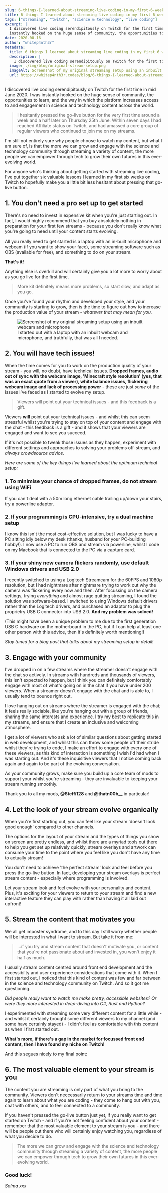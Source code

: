 ```yaml
---
slug: 6-things-I-learned-about-streaming-live-coding-in-my-first-6-weeks-on-Twitch
title: 6 things I learned about streaming live coding in my first 6 weeks on Twitch
tags: ["streaming", "twitch", "science & technology", "live coding"]
excerpt: |
  I discovered live coding serendipitously on Twitch for the first time in mid June 2020. I was
  instantly hooked on the huge sense of community, the opportunities to learn, and the way in which the platform increases access to and engagement in science and technology content across the world.
date: 2020-08-16
author: "whitep4nth3r"
metadata:
  title: 6 things I learned about streaming live coding in my first 6 weeks on Twitch
  description: |
    I discovered live coding serendipitously on Twitch for the first time in mid June 2020. I was instantly hooked on the huge sense of community, the opportunities to learn, and the way in which the platform increases access to and engagement in science and technology content across the world.
  image: ./img/blog/original-stream-setup.png
  imageAlt: Screenshot of my original streaming setup using an inbuilt webcam and microphone
  url: https://whitep4nth3r.codes/blog/6-things-I-learned-about-streaming-live-coding-in-my-first-6-weeks-on-Twitch
---
```


I discovered live coding serendipitously on Twitch for the first time in mid June 2020. I was
instantly hooked on the huge sense of community, the opportunities to learn, and the way in which
the platform increases access to and engagement in science and technology content across the world.

> I hesitantly pressed the go-live button for the very first time around a week and a half later on
> Thursday 25th June. Within seven days I had reached Affiliate status on Twitch, and had amassed a
> core group of regular viewers who continued to join me on my streams.

I'm still not entirely sure why people choose to watch my content, but what I am sure of, is that
the more we can grow and engage with the science and technology community through streaming a
variety of content, the more people we can empower through tech to grow their own futures in this
ever-evolving world.

For anyone who's thinking about getting started with streaming live coding, I've put together six
valuable lessons I learned in my first six weeks on Twitch to hopefully make you a little bit less
hesitant about pressing that go-live button.

## 1. You don't need a pro set up to get started

There's no need to invest in expensive kit when you're just starting out. In fact, I would highly
recommend that you buy absolutely nothing in preparation for your first few streams - because you
don't really know what you're going to need until your content starts evolving.

All you really need to get started is a laptop with an in-built microphone and webcam (if you want
to show your face), some streaming software such as OBS (available for free), and something to do on
your stream.

**That's it!**

Anything else is overkill and will certainly give you a lot more to worry about as you go live for
the first time.

> More kit definitely means more problems, so start slow, and adapt as you go.

Once you've found your rhythm and developed your style, and your community is starting to grow, then
is the time to figure out how to increase the production value of your stream - _whatever that may
mean for you._

<figure>
 <img src="./img/blog/original-stream-setup.png"
         alt="Screenshot of my original streaming setup using an inbuilt webcam and microphone">
<figcaption>I started out with a laptop with an inbuilt webcam and microphone, and truthfully, that was all I needed.</figcaption>
</figure>

## 2. You will have tech issues!

When the time comes for you to work on the production quality of your stream - you will, no doubt,
have technical issues. **Dropped frames, audio out of sync with the webcam image, 'Minecraft style
resolution' (yes, that was an exact quote from a viewer), white balance issues, flickering webcam
image and lack of processing power** - these are just _some_ of the issues I've faced as I started
to evolve my setup.

> Viewers will point out your technical issues - and this feedback is a gift.

Viewers **will** point out your technical issues - and whilst this can seem stressful whilst you're
trying to stay on top of your content and engage with the chat - this feedback is a gift - and it
shows that your viewers are engaged and want to see you succeed.

If it's not possible to tweak those issues as they happen, experiment with different settings and
approaches to solving your problems off-stream, and _always crowdsource advice._

_Here are some of the key things I've learned about the optimum technical setup:_

### 1. To minimise your chance of dropped frames, do not stream using WiFi

If you can't deal with a 50m long ethernet cable trailing up/down your stairs, try a powerline
adaptor.

### 2. If your programming is CPU-intensive, try a dual machine setup

I know this isn't the most cost-effective solution, but I was lucky to have a PC sitting idly below
my desk (thanks, husband for your PC-building hobby!). I now use a PC to run OBS and stream via
powerline, whilst I code on my Macbook that is connected to the PC via a capture card.

### 3. If your shiny new camera flickers randomly, use default Windows drivers and USB 2.0

I recently switched to using a Logitech Streamcam for the 60FPS and 1080p resolution, but I had
nightmare after nightmare trying to work out why the camera was flickering every now and then. After
focussing on the camera settings, trying _everything_ and almost rage quitting streaming, I found
the solution was software-based. I switched to using Windows default drivers rather than the
Logitech drivers, and purchased an adaptor to plug the proprietry USB C connector into USB 2.0.
**And my problem was solved!**

(This might have been a unique problem to me due to the first generation USB C hardware on the
motherboard in the PC, but if I can help at least one other person with this advice, then it's
definitely worth mentioning!)

_Stay tuned for a blog post that talks about my streaming setup in detail!_

## 3. Engage with your community

I've dropped in on a few streams where the streamer doesn't engage with the chat so actively. In
streams with hundreds and thousands of viewers, this isn't expected to happen, but I think you can
definitely comfortably engage with most of what's going on in the chat if you have under 200
viewers. When a streamer doesn't engage with the chat and is able to, I usually tend to bounce right
out.

I love hanging out on streams where the streamer is engaged with the chat; it feels really sociable,
like you're hanging out with a group of friends, sharing the same interests and experience. I try my
best to replicate this in my streams, and ensure that I create an inclusive and welcoming
atmosphere.

I get a lot of viewers who ask a lot of similar questions about getting started in web development,
and whilst this can throw some people off their stride whilst they're trying to code, I make an
effort to engage with every one of these viewers, as this kind of interaction is something I wish
I'd had when I was starting out. And it's these inquisitive viewers that I notice coming back again
and again to be part of the evolving conversation.

As your community grows, make sure you build up a core team of mods to support your whilst you're
streaming - they are invaluable to keeping your stream running smoothly.

Thank you to all my mods, **@Steffi128** and **@thatn00b\_\_** in particular!

## 4. Let the look of your stream evolve organically

When you're first starting out, you can feel like your stream 'doesn't look good enough' compared to
other channels.

The options for the layout of your stream and the types of things you show on screen are pretty
endless, and whilst there are a myriad tools out there to help you get set up relatively quickly,
stream overlays and artwork can consume your time to the point where you feel like you don't have
any time to actually stream!

You don't need to achieve 'the perfect stream' look and feel before you press the go-live button. In
fact, developing your stream overlays is perfect stream content - especially where programming is
involved.

Let your stream look and feel evolve with your personality and content. Plus, it's exciting for your
viewers to return to your stream and find a new interactive feature they can play with rather than
having it all laid out upfront!

## 5. Stream the content that motivates you

We all get imposter syndrome, and to this day I still worry whether people will be interested in
what I want to stream. But take it from me:

> ...if you try and stream content that doesn't motivate you, or content that you're not passionate
> about and invested in, you won't enjoy it half as much.

I usually stream content centred around front end development and the accessibilty and user
experience considerations that come with it. When I first started out, I noticed that this kind of
content was few and far between in the science and technology community on Twitch. And so it got me
questioning.

_Did people really want to watch me make pretty, accessible websites? Or were they more interested
in deep-diving into C#, Rust and Python?_

I experimented with streaming some very different content for a little while - and whilst it
certainly brought some different viewers to my channel (and some have certainly stayed) - I didn't
feel as comfortable with this content as when I first started out.

**What's more, if there's a gap in the market for focussed front end content, then I have found my
niche on Twitch!**

And this segues nicely to my final point:

## 6. The most valuable element to your stream is you

The content you are streaming is only part of what you bring to the community. Viewers don't
neccessarily return to your streams time and time again to learn about what you are coding - they
come to hang out with you, chat with others, and to feel connected to a community.

If you haven't pressed the go-live button just yet, if you really want to get started on Twitch -
and if you're not feeling confident about your content - remember that the most valuable element to
your stream is you - and there will be people out there who will certainly enjoy watching you,
regardless of what you decide to do.

> The more we can grow and engage with the science and technology community through streaming a
> variety of content, the more people we can empower through tech to grow their own futures in this
> ever-evolving world.

### Good luck!

_Salma xxx_
